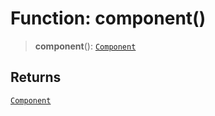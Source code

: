 # Function: component()

> **component**(): [`Component`](/api/classes/Component)

## Returns

[`Component`](/api/classes/Component)
